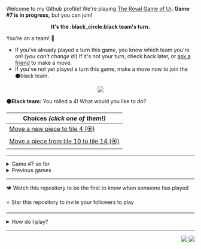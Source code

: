 Welcome to my Github profile!
We're playing
[The Royal Game of Ur](https://en.wikipedia.org/wiki/Royal_Game_of_Ur).
**Game #7 is in progress,** but you can join!

<p align="center">
  <b>It's the
  :black_circle:black
  team's turn.</b>
</p>

You're on a team! :wave:

* If you've already played a turn this game, you know which team you're on!
(_you can't change it!_)
If it's not your turn, check back later, or
[ask a
friend](https://twitter.com/share?text=I'm+playing+The+Royal+Game+of+Ur+on+a+GitHub+profile.+Take+your+turn+at+https://github.com/rossjrw/rossjrw+%23RoyalGameOfUr+%23github)
to make a move.
* If you've not yet played a turn this game, make a move now to join the
:black_circle:black
team.

<p align="center"><img src="https://raw.githubusercontent.com/rossjrw/rossjrw/play/games/current/board.1121.svg"></p>

  **:black_circle:Black team:**
  You rolled a 4!
What would you like to do?

| Choices *(click one of them!)* |
| --- |
  | [Move a new piece to tile 4 (:rosette:)   ](https://github.com/rossjrw/rossjrw/issues/new?title=ur-move-4%400-0&amp;body=Press+Submit%21+You+don%27t+need+to+edit+this+text+or+do+anything+else.%0D%0A%0D%0ABe+aware+that+your+move+can+take+a+minute+or+two+to+process.) |
  | [Move a piece from tile 10 to tile 14 (:rosette:)   ](https://github.com/rossjrw/rossjrw/issues/new?title=ur-move-4%4010-0&amp;body=Press+Submit%21+You+don%27t+need+to+edit+this+text+or+do+anything+else.%0D%0A%0D%0ABe+aware+that+your+move+can+take+a+minute+or+two+to+process.) |

-----

<details><summary>Game #7 so far</summary>

## Who's on each team?

<table>
    <thead>
      <tr><th colspan=2>Players in this game</th></tr>
    </thead>
    <tbody>
      <tr>
        <td align="right"><b>Black team</b> :black_circle:</td>
        <td>:white_circle: <b> White team</b></td>
      </tr>
      <tr align="center">
        <td><b><a href="https://github.com/PkmnQ">@PkmnQ</a></b> (13)<br><b><a href="https://github.com/kallyas">@kallyas</a></b> (6)<br><b><a href="https://github.com/Tijil2111">@Tijil2111</a></b> (3)<br><b><a href="https://github.com/shpatrickguo">@shpatrickguo</a></b> (3)<br><b><a href="https://github.com/Byron-Inc">@Byron-Inc</a></b> (2)<br><b><a href="https://github.com/homemadestea58">@homemadestea58</a></b> (2)<br><b><a href="https://github.com/jash-desai">@jash-desai</a></b> (2)<br><b><a href="https://github.com/jah-edw">@jah-edw</a></b> (2)<br><b><a href="https://github.com/AyushShahh">@AyushShahh</a></b> (2)<br><b><a href="https://github.com/realicraft">@realicraft</a></b> (1)<br><b><a href="https://github.com/teharsingh">@teharsingh</a></b> (1)<br><b><a href="https://github.com/bloedboemmel">@bloedboemmel</a></b> (1)<br><b><a href="https://github.com/Tr1angular">@Tr1angular</a></b> (1)<br><b><a href="https://github.com/LuciFR1809">@LuciFR1809</a></b> (1)<br><b><a href="https://github.com/akshat-jjain">@akshat-jjain</a></b> (1)<br><b><a href="https://github.com/DM3G4">@DM3G4</a></b> (1)<br><b><a href="https://github.com/hhej">@hhej</a></b> (1)<br><b><a href="https://github.com/devmount">@devmount</a></b> (1)<br><b><a href="https://github.com/aa2006">@aa2006</a></b> (1)</td>
        <td><b><a href="https://github.com/tb148">@tb148</a></b> (35)<br><b><a href="https://github.com/1ethanhansen">@1ethanhansen</a></b> (7)<br><b><a href="https://github.com/rossjrw">@rossjrw</a></b> (2)<br><b><a href="https://github.com/abhishek-singh77">@abhishek-singh77</a></b> (1)<br><b><a href="https://github.com/cadox8">@cadox8</a></b> (1)</td>
      </tr>
    </tbody>
  </table>

## What's happened so far?

| Time | Turn | Event | Issue | Board |
| :---: | :---: | :--- | :---: | :---: |
  | 17th Jul 2021 00:17 | **0** | :white_circle: **[@1ethanhansen](https://github.com/1ethanhansen)** started a new game | [#1025](https://github.com/rossjrw/rossjrw/issues/1025) |  |
  | 17th Jul 2021 00:18 | **1** | :white_circle: **[@1ethanhansen](https://github.com/1ethanhansen)** moved a white piece onto the board to position 1    | [#1026](https://github.com/rossjrw/rossjrw/issues/1026) | [link](https://raw.githubusercontent.com/rossjrw/rossjrw/a2c11063a277bdce8cfa6d193f46ea50861c4d1d/games/current/board.1026.svg) |
  | 17th Jul 2021 00:18 | **2** | :black_circle:  The black team rolled a 0 and their turn was automatically passed | [#1026](https://github.com/rossjrw/rossjrw/issues/1026) | [link](https://raw.githubusercontent.com/rossjrw/rossjrw/11ee80b710ada31deff86dd61b2986f317bdb700/games/current/board.1026.svg) |
  | 17th Jul 2021 00:19 | **3** | :white_circle: **[@1ethanhansen](https://github.com/1ethanhansen)** moved a white piece from position 1 to position 3    | [#1027](https://github.com/rossjrw/rossjrw/issues/1027) |  |
  | 17th Jul 2021 00:31 | **4** | :black_circle: **[@realicraft](https://github.com/realicraft)** moved a black piece onto the board to position 2    | [#1028](https://github.com/rossjrw/rossjrw/issues/1028) | [link](https://raw.githubusercontent.com/rossjrw/rossjrw/4cad9c3a688b19f0ba6363cde476bc8f6462744e/games/current/board.1028.svg) |
  | 17th Jul 2021 00:31 | **5** | :white_circle:  The white team rolled a 0 and their turn was automatically passed | [#1028](https://github.com/rossjrw/rossjrw/issues/1028) | [link](https://raw.githubusercontent.com/rossjrw/rossjrw/ca61406d388d3b2dd8e70fae47d6715169662569/games/current/board.1028.svg) |
  | 17th Jul 2021 01:18 | **6** | :black_circle: **[@Byron-Inc](https://github.com/Byron-Inc)** moved a black piece onto the board to position 3    | [#1029](https://github.com/rossjrw/rossjrw/issues/1029) | [link](https://raw.githubusercontent.com/rossjrw/rossjrw/e7e6f1d50d55471be7a61a84ff12430707c25530/games/current/board.1029.svg) |
  | 19th Jul 2021 23:32 | **7** | :white_circle: **[@1ethanhansen](https://github.com/1ethanhansen)** moved a white piece onto the board to position 2    | [#1030](https://github.com/rossjrw/rossjrw/issues/1030) | [link](https://raw.githubusercontent.com/rossjrw/rossjrw/69030277c9ed703773bdafcfe616cb4ac82aec34/games/current/board.1030.svg) |
  | 21st Jul 2021 00:22 | **8** | :black_circle: **[@teharsingh](https://github.com/teharsingh)** moved a black piece from position 2 to position 4  — claimed a rosette :rosette:  | [#1031](https://github.com/rossjrw/rossjrw/issues/1031) | [link](https://raw.githubusercontent.com/rossjrw/rossjrw/687a22f2f5b607ac729ce23b4df35ad18b6e743f/games/current/board.1031.svg) |
  | 21st Jul 2021 11:12 | **9** | :black_circle: **[@Byron-Inc](https://github.com/Byron-Inc)** moved a black piece from position 4 to position 8  — claimed a rosette :rosette:  | [#1033](https://github.com/rossjrw/rossjrw/issues/1033) | [link](https://raw.githubusercontent.com/rossjrw/rossjrw/ed0902edf531498c74b6e872e987b90f788a8043/games/current/board.1033.svg) |
  | 21st Jul 2021 11:56 | **10** | :black_circle: **[@PkmnQ](https://github.com/PkmnQ)** moved a black piece from position 8 to position 10    | [#1034](https://github.com/rossjrw/rossjrw/issues/1034) | [link](https://raw.githubusercontent.com/rossjrw/rossjrw/09d87fe862a3eaeb98f5a9b8d9be9021b220d9b1/games/current/board.1034.svg) |
  | 22nd Jul 2021 00:36 | **11** | :white_circle: **[@tb148](https://github.com/tb148)** moved a white piece from position 3 to position 6    | [#1035](https://github.com/rossjrw/rossjrw/issues/1035) | [link](https://raw.githubusercontent.com/rossjrw/rossjrw/e1ca22e68e54e83f9bc064b4e98323865ac8e9c0/games/current/board.1035.svg) |
  | 22nd Jul 2021 05:44 | **12** | :black_circle: **[@PkmnQ](https://github.com/PkmnQ)** moved a black piece from position 3 to position 6 — captured a white piece :crossed_swords:   | [#1036](https://github.com/rossjrw/rossjrw/issues/1036) |  |
  | 22nd Jul 2021 07:35 | **13** | :white_circle: **[@tb148](https://github.com/tb148)** moved a white piece onto the board to position 3    | [#1037](https://github.com/rossjrw/rossjrw/issues/1037) | [link](https://raw.githubusercontent.com/rossjrw/rossjrw/38078a5f6cf8f21719cbe593a28372a148edce47/games/current/board.1037.svg) |
  | 22nd Jul 2021 07:35 | **14** | :black_circle:  The black team rolled a 0 and their turn was automatically passed | [#1037](https://github.com/rossjrw/rossjrw/issues/1037) | [link](https://raw.githubusercontent.com/rossjrw/rossjrw/03a36dd19208b5e6d4d0c17283542a5b35716dfd/games/current/board.1037.svg) |
  | 22nd Jul 2021 07:38 | **15** | :white_circle: **[@tb148](https://github.com/tb148)** moved a white piece from position 3 to position 6 — captured a black piece :crossed_swords:   | [#1038](https://github.com/rossjrw/rossjrw/issues/1038) | [link](https://raw.githubusercontent.com/rossjrw/rossjrw/3fe64f6fec3d5402f5d57539696f8936b77a14d6/games/current/board.1038.svg) |
  | 22nd Jul 2021 09:25 | **16** | :black_circle: **[@homemadestea58](https://github.com/homemadestea58)** moved a black piece onto the board to position 3    | [#1039](https://github.com/rossjrw/rossjrw/issues/1039) | [link](https://raw.githubusercontent.com/rossjrw/rossjrw/fe0e89cf0173ce2c3a010242e7c3e2d59f04c169/games/current/board.1039.svg) |
  | 22nd Jul 2021 19:24 | **17** | :white_circle: **[@1ethanhansen](https://github.com/1ethanhansen)** moved a white piece from position 6 to position 8  — claimed a rosette :rosette:  | [#1041](https://github.com/rossjrw/rossjrw/issues/1041) | [link](https://raw.githubusercontent.com/rossjrw/rossjrw/61278c53255401f87f4e1d00d1e417d84ffb7e0e/games/current/board.1041.svg) |
  | 22nd Jul 2021 19:25 | **18** | :white_circle: **[@1ethanhansen](https://github.com/1ethanhansen)** moved a white piece from position 8 to position 10 — captured a black piece :crossed_swords:   | [#1042](https://github.com/rossjrw/rossjrw/issues/1042) | [link](https://raw.githubusercontent.com/rossjrw/rossjrw/17efab73e464dac21619ef562cd8a8d399eb23a2/games/current/board.1042.svg) |
  | 23rd Jul 2021 04:39 | **19** | :black_circle: **[@Tijil2111](https://github.com/Tijil2111)** moved a black piece from position 3 to position 5    | [#1043](https://github.com/rossjrw/rossjrw/issues/1043) |  |
  | 24th Jul 2021 01:14 | **20** | :white_circle: **[@tb148](https://github.com/tb148)** moved a white piece from position 2 to position 4  — claimed a rosette :rosette:  | [#1044](https://github.com/rossjrw/rossjrw/issues/1044) | [link](https://raw.githubusercontent.com/rossjrw/rossjrw/3492191fc13c12c3c707c508619187ea3402f8f9/games/current/board.1044.svg) |
  | 24th Jul 2021 01:14 | **21** | :white_circle:  The white team rolled a 0 and their turn was automatically passed | [#1044](https://github.com/rossjrw/rossjrw/issues/1044) | [link](https://raw.githubusercontent.com/rossjrw/rossjrw/c75da579c23c7dab3f02c663aa6e6f9366476ae5/games/current/board.1044.svg) |
  | 24th Jul 2021 01:17 | **22** | :black_circle: **[@shpatrickguo](https://github.com/shpatrickguo)** moved a black piece from position 5 to position 7    | [#1045](https://github.com/rossjrw/rossjrw/issues/1045) |  |
  | 24th Jul 2021 01:20 | **23** | :white_circle: **[@tb148](https://github.com/tb148)** moved a white piece from position 10 to position 12    | [#1046](https://github.com/rossjrw/rossjrw/issues/1046) | [link](https://raw.githubusercontent.com/rossjrw/rossjrw/f779ae1c77fb1064fa202a80e1523ecd1fcad11a/games/current/board.1046.svg) |
  | 24th Jul 2021 01:20 | **24** | :black_circle:  The black team rolled a 0 and their turn was automatically passed | [#1046](https://github.com/rossjrw/rossjrw/issues/1046) | [link](https://raw.githubusercontent.com/rossjrw/rossjrw/a65a8be2199cff0c84d75c8941d5d33919c53dc7/games/current/board.1046.svg) |
  | 24th Jul 2021 01:20 | **25** | :white_circle: **[@tb148](https://github.com/tb148)** moved a white piece from position 12 to position 14  — claimed a rosette :rosette:  | [#1047](https://github.com/rossjrw/rossjrw/issues/1047) | [link](https://raw.githubusercontent.com/rossjrw/rossjrw/2187de422f585f2063bfbd533e49909754d7b881/games/current/board.1047.svg) |
  | 24th Jul 2021 01:21 | **26** | :white_circle: **[@tb148](https://github.com/tb148)** moved a white piece from position 4 to position 6    | [#1048](https://github.com/rossjrw/rossjrw/issues/1048) | [link](https://raw.githubusercontent.com/rossjrw/rossjrw/c7eb3af18c65a3d61775c65b8e862b1779a516ae/games/current/board.1048.svg) |
  | 24th Jul 2021 01:35 | **27** | :black_circle: **[@homemadestea58](https://github.com/homemadestea58)** moved a black piece from position 7 to position 10    | [#1049](https://github.com/rossjrw/rossjrw/issues/1049) | [link](https://raw.githubusercontent.com/rossjrw/rossjrw/1fbd5971436fe91b5a769c5cede64d7e03eec71b/games/current/board.1049.svg) |
  | 24th Jul 2021 01:43 | **28** | :white_circle: **[@tb148](https://github.com/tb148)** moved a white piece from position 6 to position 9    | [#1050](https://github.com/rossjrw/rossjrw/issues/1050) | [link](https://raw.githubusercontent.com/rossjrw/rossjrw/057d9f90c836add45f6a5c186b08e770f5644b8e/games/current/board.1050.svg) |
  | 24th Jul 2021 04:37 | **29** | :black_circle: **[@PkmnQ](https://github.com/PkmnQ)** moved a black piece onto the board to position 1    | [#1051](https://github.com/rossjrw/rossjrw/issues/1051) | [link](https://raw.githubusercontent.com/rossjrw/rossjrw/67750b978e4717554a2d9beb01f3c82f886d603a/games/current/board.1051.svg) |
  | 24th Jul 2021 08:01 | **30** | :white_circle: **[@tb148](https://github.com/tb148)** ascended a white piece from position 14 :rocket:    | [#1052](https://github.com/rossjrw/rossjrw/issues/1052) | [link](https://raw.githubusercontent.com/rossjrw/rossjrw/938151b44ce848dca4cf7f99e5bc8941fd392220/games/current/board.1052.svg) |
  | 24th Jul 2021 08:18 | **31** | :black_circle: **[@PkmnQ](https://github.com/PkmnQ)** moved a black piece from position 1 to position 2    | [#1053](https://github.com/rossjrw/rossjrw/issues/1053) | [link](https://raw.githubusercontent.com/rossjrw/rossjrw/a6cf63e9ecf7231c123849da6d6dd5cb07c3965e/games/current/board.1053.svg) |
  | 24th Jul 2021 08:47 | **32** | :white_circle: **[@tb148](https://github.com/tb148)** moved a white piece onto the board to position 2    | [#1054](https://github.com/rossjrw/rossjrw/issues/1054) | [link](https://raw.githubusercontent.com/rossjrw/rossjrw/d865ed46e070507a23f596f5372d3e950e023ce6/games/current/board.1054.svg) |
  | 24th Jul 2021 09:14 | **33** | :black_circle: **[@PkmnQ](https://github.com/PkmnQ)** moved a black piece from position 2 to position 4  — claimed a rosette :rosette:  | [#1055](https://github.com/rossjrw/rossjrw/issues/1055) | [link](https://raw.githubusercontent.com/rossjrw/rossjrw/41805312ececa958f68209734931e300a0b077e8/games/current/board.1055.svg) |
  | 24th Jul 2021 09:15 | **34** | :black_circle: **[@PkmnQ](https://github.com/PkmnQ)** moved a black piece from position 10 to position 12    | [#1056](https://github.com/rossjrw/rossjrw/issues/1056) | [link](https://raw.githubusercontent.com/rossjrw/rossjrw/fcd21f9f3b8bfda531fae3b6e672f2382989a215/games/current/board.1056.svg) |
  | 25th Jul 2021 02:14 | **35** | :white_circle: **[@tb148](https://github.com/tb148)** moved a white piece from position 9 to position 10    | [#1058](https://github.com/rossjrw/rossjrw/issues/1058) | [link](https://raw.githubusercontent.com/rossjrw/rossjrw/316b5d734e365144a2cacec555cb1088e4ea9868/games/current/board.1058.svg) |
  | 25th Jul 2021 04:43 | **36** | :black_circle: **[@PkmnQ](https://github.com/PkmnQ)** moved a black piece from position 4 to position 8  — claimed a rosette :rosette:  | [#1059](https://github.com/rossjrw/rossjrw/issues/1059) | [link](https://raw.githubusercontent.com/rossjrw/rossjrw/f9146b5f1ce483045ad475e6d2132757c274fc8f/games/current/board.1059.svg) |
  | 25th Jul 2021 04:44 | **37** | :black_circle: **[@PkmnQ](https://github.com/PkmnQ)** moved a black piece from position 8 to position 10 — captured a white piece :crossed_swords:   | [#1060](https://github.com/rossjrw/rossjrw/issues/1060) | [link](https://raw.githubusercontent.com/rossjrw/rossjrw/9341d66ddca08a7d37402399bd442eb2b8bd5d4e/games/current/board.1060.svg) |
  | 25th Jul 2021 10:28 | **38** | :white_circle: **[@tb148](https://github.com/tb148)** moved a white piece from position 2 to position 3    | [#1061](https://github.com/rossjrw/rossjrw/issues/1061) | [link](https://raw.githubusercontent.com/rossjrw/rossjrw/3604ba8d5bd62615d33a8c5abdeddcc3ce3c0b42/games/current/board.1061.svg) |
  | 25th Jul 2021 13:12 | **39** | :black_circle: **[@PkmnQ](https://github.com/PkmnQ)** ascended a black piece from position 12 :rocket:    | [#1062](https://github.com/rossjrw/rossjrw/issues/1062) | [link](https://raw.githubusercontent.com/rossjrw/rossjrw/49d5144ff7333a192aa669edacdc18e786b1b6e5/games/current/board.1062.svg) |
  | 26th Jul 2021 08:07 | **40** | :white_circle: **[@tb148](https://github.com/tb148)** moved a white piece from position 3 to position 6    | [#1063](https://github.com/rossjrw/rossjrw/issues/1063) | [link](https://raw.githubusercontent.com/rossjrw/rossjrw/e82a2acccc77684b71d1267eaafc7ac500ab17a9/games/current/board.1063.svg) |
  | 28th Jul 2021 17:44 | **41** | :black_circle: **[@bloedboemmel](https://github.com/bloedboemmel)** moved a black piece onto the board to position 1    | [#1064](https://github.com/rossjrw/rossjrw/issues/1064) | [link](https://raw.githubusercontent.com/rossjrw/rossjrw/f4b9570ae2c5639f832b06e3c8ed94236fa3a9ba/games/current/board.1064.svg) |
  | 28th Jul 2021 17:47 | **42** | :white_circle: **[@1ethanhansen](https://github.com/1ethanhansen)** moved a white piece onto the board to position 1    | [#1065](https://github.com/rossjrw/rossjrw/issues/1065) | [link](https://raw.githubusercontent.com/rossjrw/rossjrw/6526d5bd4eecb1f53e41195833afff4f940f41ac/games/current/board.1065.svg) |
  | 29th Jul 2021 09:06 | **43** | :black_circle: **[@Tijil2111](https://github.com/Tijil2111)** moved a black piece from position 10 to position 11    | [#1066](https://github.com/rossjrw/rossjrw/issues/1066) | [link](https://raw.githubusercontent.com/rossjrw/rossjrw/768f0ec36a736eee2bccad653099cf30b04130f3/games/current/board.1066.svg) |
  | 29th Jul 2021 09:07 | **44** | :white_circle: **[@tb148](https://github.com/tb148)** moved a white piece from position 6 to position 7    | [#1067](https://github.com/rossjrw/rossjrw/issues/1067) | [link](https://raw.githubusercontent.com/rossjrw/rossjrw/f1996bb21d440850d605103ee293ca613c7bb15b/games/current/board.1067.svg) |
  | 30th Jul 2021 09:06 | **45** | :black_circle: **[@jash-desai](https://github.com/jash-desai)** moved a black piece from position 1 to position 2    | [#1068](https://github.com/rossjrw/rossjrw/issues/1068) | [link](https://raw.githubusercontent.com/rossjrw/rossjrw/666ad809ede40373bd96585c62623658db13c663/games/current/board.1068.svg) |
  | 2nd Aug 2021 05:34 | **46** | :white_circle: **[@tb148](https://github.com/tb148)** moved a white piece from position 7 to position 9    | [#1069](https://github.com/rossjrw/rossjrw/issues/1069) | [link](https://raw.githubusercontent.com/rossjrw/rossjrw/d15b9d1eb0fb5ab67264c5adbd9347468a180bdd/games/current/board.1069.svg) |
  | 2nd Aug 2021 06:40 | **47** | :black_circle: **[@Tijil2111](https://github.com/Tijil2111)** moved a black piece from position 2 to position 3    | [#1070](https://github.com/rossjrw/rossjrw/issues/1070) | [link](https://raw.githubusercontent.com/rossjrw/rossjrw/b430d20fd9d4d812bb074f941d3616e32400ab9b/games/current/board.1070.svg) |
  | 2nd Aug 2021 09:48 | **48** | :white_circle: **[@tb148](https://github.com/tb148)** moved a white piece from position 9 to position 11 — captured a black piece :crossed_swords:   | [#1071](https://github.com/rossjrw/rossjrw/issues/1071) | [link](https://raw.githubusercontent.com/rossjrw/rossjrw/786491b5dcd699ab94b444c38a4ab429aae136d7/games/current/board.1071.svg) |
  | 2nd Aug 2021 10:37 | **49** | :black_circle: **[@jash-desai](https://github.com/jash-desai)** moved a black piece onto the board to position 2    | [#1072](https://github.com/rossjrw/rossjrw/issues/1072) | [link](https://raw.githubusercontent.com/rossjrw/rossjrw/e5665a6108724bb14fbbfaa25c74ed38bbf2932c/games/current/board.1072.svg) |
  | 3rd Aug 2021 12:01 | **50** | :white_circle: **[@tb148](https://github.com/tb148)** moved a white piece from position 11 to position 12    | [#1073](https://github.com/rossjrw/rossjrw/issues/1073) | [link](https://raw.githubusercontent.com/rossjrw/rossjrw/75cb64632df3b29a38ffa1da7ff786751f5d40d0/games/current/board.1073.svg) |
  | 4th Aug 2021 00:48 | **51** | :black_circle: **[@Tr1angular](https://github.com/Tr1angular)** moved a black piece from position 2 to position 4  — claimed a rosette :rosette:  | [#1074](https://github.com/rossjrw/rossjrw/issues/1074) |  |
  | 4th Aug 2021 22:40 | **52** | :black_circle: **[@shpatrickguo](https://github.com/shpatrickguo)** moved a black piece from position 4 to position 5    | [#1075](https://github.com/rossjrw/rossjrw/issues/1075) | [link](https://raw.githubusercontent.com/rossjrw/rossjrw/656141f997a6a7b3c07b053bee594780c89c40d7/games/current/board.1075.svg) |
  | 4th Aug 2021 22:40 | **53** | :white_circle:  The white team rolled a 0 and their turn was automatically passed | [#1075](https://github.com/rossjrw/rossjrw/issues/1075) | [link](https://raw.githubusercontent.com/rossjrw/rossjrw/3a692396fc3f92e0a349cb47f35a68ddb8b9b9e0/games/current/board.1075.svg) |
  | 5th Aug 2021 08:47 | **54** | :black_circle: **[@LuciFR1809](https://github.com/LuciFR1809)** moved a black piece from position 5 to position 7    | [#1076](https://github.com/rossjrw/rossjrw/issues/1076) | [link](https://raw.githubusercontent.com/rossjrw/rossjrw/16bab572a8110548a5a42307c45dd258fa1baff6/games/current/board.1076.svg) |
  | 5th Aug 2021 11:55 | **55** | :white_circle: **[@tb148](https://github.com/tb148)** moved a white piece from position 12 to position 14  — claimed a rosette :rosette:  | [#1077](https://github.com/rossjrw/rossjrw/issues/1077) | [link](https://raw.githubusercontent.com/rossjrw/rossjrw/9e5aed10c81495aa03b1b8c4cdb4dee4e95a7f35/games/current/board.1077.svg) |
  | 5th Aug 2021 11:56 | **56** | :white_circle: **[@tb148](https://github.com/tb148)** moved a white piece from position 1 to position 3    | [#1078](https://github.com/rossjrw/rossjrw/issues/1078) | [link](https://raw.githubusercontent.com/rossjrw/rossjrw/5bdb958801e74e1076d180b1e20e0e743acc1936/games/current/board.1078.svg) |
  | 6th Aug 2021 07:53 | **57** | :black_circle: **[@jah-edw](https://github.com/jah-edw)** moved a black piece onto the board to position 4  — claimed a rosette :rosette:  | [#1079](https://github.com/rossjrw/rossjrw/issues/1079) | [link](https://raw.githubusercontent.com/rossjrw/rossjrw/b13e8b42887c6b4fe39d6f5420e0bccecf5aef89/games/current/board.1079.svg) |
  | 6th Aug 2021 07:55 | **58** | :black_circle: **[@jah-edw](https://github.com/jah-edw)** moved a black piece from position 7 to position 10    | [#1080](https://github.com/rossjrw/rossjrw/issues/1080) | [link](https://raw.githubusercontent.com/rossjrw/rossjrw/57fd55650a9817588e48511971dad224e129f708/games/current/board.1080.svg) |
  | 7th Aug 2021 07:32 | **59** | :white_circle: **[@tb148](https://github.com/tb148)** moved a white piece onto the board to position 2    | [#1081](https://github.com/rossjrw/rossjrw/issues/1081) | [link](https://raw.githubusercontent.com/rossjrw/rossjrw/4300432bbd73559d1b1f7d305516f41c015b0537/games/current/board.1081.svg) |
  | 7th Aug 2021 16:48 | **60** | :black_circle: **[@akshat-jjain](https://github.com/akshat-jjain)** moved a black piece onto the board to position 1    | [#1082](https://github.com/rossjrw/rossjrw/issues/1082) | [link](https://raw.githubusercontent.com/rossjrw/rossjrw/470f9772b6bb5aa3476db8c4c304f245e7ecead4/games/current/board.1082.svg) |
  | 8th Aug 2021 06:25 | **61** | :white_circle: **[@tb148](https://github.com/tb148)** moved a white piece from position 2 to position 4  — claimed a rosette :rosette:  | [#1083](https://github.com/rossjrw/rossjrw/issues/1083) | [link](https://raw.githubusercontent.com/rossjrw/rossjrw/e0eb35ea69c7a05aa94973fe06e5359af998fd25/games/current/board.1083.svg) |
  | 8th Aug 2021 06:26 | **62** | :white_circle: **[@tb148](https://github.com/tb148)** moved a white piece onto the board to position 2    | [#1084](https://github.com/rossjrw/rossjrw/issues/1084) | [link](https://raw.githubusercontent.com/rossjrw/rossjrw/5d43f763a9016ea2ad1e62ec9d452fd3b5679c57/games/current/board.1084.svg) |
  | 8th Aug 2021 19:14 | **63** | :black_circle: **[@shpatrickguo](https://github.com/shpatrickguo)** moved a black piece from position 10 to position 11    | [#1085](https://github.com/rossjrw/rossjrw/issues/1085) | [link](https://raw.githubusercontent.com/rossjrw/rossjrw/ab0e96383ed0af5bef1a126f9423d5828c8f9171/games/current/board.1085.svg) |
  | 10th Aug 2021 14:26 | **64** | :white_circle: **[@rossjrw](https://github.com/rossjrw)** moved a white piece from position 4 to position 6    | [#1086](https://github.com/rossjrw/rossjrw/issues/1086) | [link](https://raw.githubusercontent.com/rossjrw/rossjrw/e26cbeee07fbb17efe57a8c0ec72a9b627969712/games/current/board.1086.svg) |
  | 15th Aug 2021 05:18 | **65** | :black_circle: **[@DM3G4](https://github.com/DM3G4)** moved a black piece from position 11 to position 12    | [#1087](https://github.com/rossjrw/rossjrw/issues/1087) | [link](https://raw.githubusercontent.com/rossjrw/rossjrw/c096ec916919596325eda07206dd2cc86efdf871/games/current/board.1087.svg) |
  | 15th Aug 2021 17:43 | **66** | :white_circle: **[@abhishek-singh77](https://github.com/abhishek-singh77)** moved a white piece from position 6 to position 8  — claimed a rosette :rosette:  | [#1088](https://github.com/rossjrw/rossjrw/issues/1088) | [link](https://raw.githubusercontent.com/rossjrw/rossjrw/0571364e16b73a114fa70ad0a4c786c71937e67f/games/current/board.1088.svg) |
  | 18th Aug 2021 11:35 | **67** | :white_circle: **[@tb148](https://github.com/tb148)** ascended a white piece from position 14 :rocket:    | [#1089](https://github.com/rossjrw/rossjrw/issues/1089) | [link](https://raw.githubusercontent.com/rossjrw/rossjrw/6d4bc0acec8136cd38ce31edfcb26ab65bc8006f/games/current/board.1089.svg) |
  | 18th Aug 2021 15:02 | **68** | :black_circle: **[@hhej](https://github.com/hhej)** ascended a black piece from position 12 :rocket:    | [#1090](https://github.com/rossjrw/rossjrw/issues/1090) | [link](https://raw.githubusercontent.com/rossjrw/rossjrw/b5827529f6caca378d26ccd8a6b4cecbaffda136/games/current/board.1090.svg) |
  | 19th Aug 2021 09:27 | **69** | :white_circle: **[@tb148](https://github.com/tb148)** moved a white piece from position 8 to position 11    | [#1091](https://github.com/rossjrw/rossjrw/issues/1091) | [link](https://raw.githubusercontent.com/rossjrw/rossjrw/8fb9666af8bfa599ddf06c3bfa0d79df15da296f/games/current/board.1091.svg) |
  | 19th Aug 2021 12:14 | **70** | :black_circle: **[@devmount](https://github.com/devmount)** moved a black piece from position 4 to position 7    | [#1092](https://github.com/rossjrw/rossjrw/issues/1092) | [link](https://raw.githubusercontent.com/rossjrw/rossjrw/04a63857613f23cc8525f62e39a30ae1b2515fd3/games/current/board.1092.svg) |
  | 19th Aug 2021 18:20 | **71** | :white_circle: **[@cadox8](https://github.com/cadox8)** moved a white piece from position 2 to position 4  — claimed a rosette :rosette:  | [#1093](https://github.com/rossjrw/rossjrw/issues/1093) | [link](https://raw.githubusercontent.com/rossjrw/rossjrw/4fc971d2d66338193a251c41307fc3ad5b56d45e/games/current/board.1093.svg) |
  | 20th Aug 2021 09:20 | **72** | :white_circle: **[@rossjrw](https://github.com/rossjrw)** moved a white piece from position 11 to position 14  — claimed a rosette :rosette:  | [#1095](https://github.com/rossjrw/rossjrw/issues/1095) | [link](https://raw.githubusercontent.com/rossjrw/rossjrw/c1a0e37bd780280ec5acb7a293921a5d4b3b7cf7/games/current/board.1095.svg) |
  | 22nd Aug 2021 10:27 | **73** | :white_circle: **[@tb148](https://github.com/tb148)** moved a white piece from position 3 to position 7 — captured a black piece :crossed_swords:   | [#1096](https://github.com/rossjrw/rossjrw/issues/1096) | [link](https://raw.githubusercontent.com/rossjrw/rossjrw/d359582a92f9c7932430e7bbffba77207768221a/games/current/board.1096.svg) |
  | 25th Aug 2021 05:53 | **74** | :black_circle: **[@kallyas](https://github.com/kallyas)** moved a black piece from position 3 to position 4  — claimed a rosette :rosette:  | [#1097](https://github.com/rossjrw/rossjrw/issues/1097) | [link](https://raw.githubusercontent.com/rossjrw/rossjrw/b86359ca3d701acc6100309279027638e184e36e/games/current/board.1097.svg) |
  | 25th Aug 2021 09:42 | **75** | :black_circle: **[@kallyas](https://github.com/kallyas)** moved a black piece from position 4 to position 7 — captured a white piece :crossed_swords:   | [#1098](https://github.com/rossjrw/rossjrw/issues/1098) | [link](https://raw.githubusercontent.com/rossjrw/rossjrw/46c0f109799128a4b2a02be6980d1a133d52bef7/games/current/board.1098.svg) |
  | 26th Aug 2021 02:25 | **76** | :white_circle: **[@tb148](https://github.com/tb148)** moved a white piece from position 4 to position 8  — claimed a rosette :rosette:  | [#1099](https://github.com/rossjrw/rossjrw/issues/1099) | [link](https://raw.githubusercontent.com/rossjrw/rossjrw/b9cf18b52d430564f533d6b595718ad57c924945/games/current/board.1099.svg) |
  | 26th Aug 2021 02:26 | **77** | :white_circle: **[@tb148](https://github.com/tb148)** moved a white piece onto the board to position 4  — claimed a rosette :rosette:  | [#1100](https://github.com/rossjrw/rossjrw/issues/1100) | [link](https://raw.githubusercontent.com/rossjrw/rossjrw/fa8f2c725f2a981854811389dcb5084f2e494683/games/current/board.1100.svg) |
  | 26th Aug 2021 02:31 | **78** | :white_circle: **[@tb148](https://github.com/tb148)** moved a white piece from position 8 to position 10    | [#1101](https://github.com/rossjrw/rossjrw/issues/1101) | [link](https://raw.githubusercontent.com/rossjrw/rossjrw/70e9df36857374b7ae7bc240fd171cc9ac556ee7/games/current/board.1101.svg) |
  | 26th Aug 2021 04:41 | **79** | :black_circle: **[@PkmnQ](https://github.com/PkmnQ)** moved a black piece from position 7 to position 9    | [#1102](https://github.com/rossjrw/rossjrw/issues/1102) | [link](https://raw.githubusercontent.com/rossjrw/rossjrw/e73a84cc2646131cf07002231009db41455e5988/games/current/board.1102.svg) |
  | 26th Aug 2021 04:43 | **80** | :white_circle: **[@tb148](https://github.com/tb148)** moved a white piece from position 10 to position 13    | [#1103](https://github.com/rossjrw/rossjrw/issues/1103) |  |
  | 26th Aug 2021 08:08 | **81** | :black_circle: **[@AyushShahh](https://github.com/AyushShahh)** moved a black piece from position 9 to position 11    | [#1104](https://github.com/rossjrw/rossjrw/issues/1104) | [link](https://raw.githubusercontent.com/rossjrw/rossjrw/14d55417cf3ae4e14519b790c1e7524f48b640ad/games/current/board.1104.svg) |
  | 26th Aug 2021 08:08 | **82** | :white_circle:  The white team rolled a 0 and their turn was automatically passed | [#1104](https://github.com/rossjrw/rossjrw/issues/1104) | [link](https://raw.githubusercontent.com/rossjrw/rossjrw/6a459850aae2e166d552a044d3f094119edda737/games/current/board.1104.svg) |
  | 26th Aug 2021 08:09 | **83** | :black_circle: **[@AyushShahh](https://github.com/AyushShahh)** moved a black piece from position 11 to position 12    | [#1105](https://github.com/rossjrw/rossjrw/issues/1105) | [link](https://raw.githubusercontent.com/rossjrw/rossjrw/6caa1ff1f1a46e29b8981fe688992765a09e3db1/games/current/board.1105.svg) |
  | 27th Aug 2021 00:21 | **84** | :white_circle: **[@tb148](https://github.com/tb148)** ascended a white piece from position 13 :rocket:    | [#1107](https://github.com/rossjrw/rossjrw/issues/1107) | [link](https://raw.githubusercontent.com/rossjrw/rossjrw/deae3849c2a2f84be6469c8466bd86bf0377e9ae/games/current/board.1107.svg) |
  | 27th Aug 2021 13:02 | **85** | :black_circle: **[@PkmnQ](https://github.com/PkmnQ)** moved a black piece onto the board to position 4  — claimed a rosette :rosette:  | [#1108](https://github.com/rossjrw/rossjrw/issues/1108) | [link](https://raw.githubusercontent.com/rossjrw/rossjrw/239f1416c73b8f1877910c06444edf1a66816ee8/games/current/board.1108.svg) |
  | 27th Aug 2021 13:03 | **86** | :black_circle: **[@PkmnQ](https://github.com/PkmnQ)** moved a black piece from position 12 to position 14  — claimed a rosette :rosette:  | [#1109](https://github.com/rossjrw/rossjrw/issues/1109) | [link](https://raw.githubusercontent.com/rossjrw/rossjrw/5ecd5b4790e26fffaefad54af7c18a50a852799b/games/current/board.1109.svg) |
  | 27th Aug 2021 13:04 | **87** | :black_circle: **[@PkmnQ](https://github.com/PkmnQ)** moved a black piece from position 4 to position 6    | [#1110](https://github.com/rossjrw/rossjrw/issues/1110) | [link](https://raw.githubusercontent.com/rossjrw/rossjrw/97edb2d9d4ed81a28edc8b05b4ecc567e5121bb5/games/current/board.1110.svg) |
  | 27th Aug 2021 13:16 | **88** | :white_circle: **[@tb148](https://github.com/tb148)** ascended a white piece from position 14 :rocket:    | [#1111](https://github.com/rossjrw/rossjrw/issues/1111) | [link](https://raw.githubusercontent.com/rossjrw/rossjrw/294f2dde954cf5fe19e30b316109d7477b1f52ce/games/current/board.1111.svg) |
  | 28th Aug 2021 16:35 | **89** | :black_circle: **[@aa2006](https://github.com/aa2006)** ascended a black piece from position 14 :rocket:    | [#1112](https://github.com/rossjrw/rossjrw/issues/1112) | [link](https://raw.githubusercontent.com/rossjrw/rossjrw/9308f24114c6ea9844ada2d103f48c968136f80c/games/current/board.1112.svg) |
  | 29th Aug 2021 00:32 | **90** | :white_circle: **[@tb148](https://github.com/tb148)** moved a white piece from position 4 to position 5    | [#1113](https://github.com/rossjrw/rossjrw/issues/1113) | [link](https://raw.githubusercontent.com/rossjrw/rossjrw/58c6839eb7c99753fd67aefd6f0cc8fdad047378/games/current/board.1113.svg) |
  | 29th Aug 2021 19:48 | **91** | :black_circle: **[@kallyas](https://github.com/kallyas)** moved a black piece from position 1 to position 4  — claimed a rosette :rosette:  | [#1114](https://github.com/rossjrw/rossjrw/issues/1114) | [link](https://raw.githubusercontent.com/rossjrw/rossjrw/c5118cdced3c427d0792d71eb25f8c6515432d11/games/current/board.1114.svg) |
  | 29th Aug 2021 19:56 | **92** | :black_circle: **[@kallyas](https://github.com/kallyas)** moved a black piece from position 4 to position 5 — captured a white piece :crossed_swords:   | [#1115](https://github.com/rossjrw/rossjrw/issues/1115) | [link](https://raw.githubusercontent.com/rossjrw/rossjrw/fae3e81a6b26250aa8a3308d1d15f0bad54f8ae6/games/current/board.1115.svg) |
  | 30th Aug 2021 03:51 | **93** | :white_circle: **[@tb148](https://github.com/tb148)** moved a white piece onto the board to position 2    | [#1116](https://github.com/rossjrw/rossjrw/issues/1116) | [link](https://raw.githubusercontent.com/rossjrw/rossjrw/efdfd99d85f891a59bf9565ea5d6077dd2cd30a6/games/current/board.1116.svg) |
  | 30th Aug 2021 12:11 | **94** | :black_circle: **[@kallyas](https://github.com/kallyas)** moved a black piece from position 6 to position 8  — claimed a rosette :rosette:  | [#1117](https://github.com/rossjrw/rossjrw/issues/1117) | [link](https://raw.githubusercontent.com/rossjrw/rossjrw/08edfe38a1ac1963e6dd55e6a25923dddc9c102f/games/current/board.1117.svg) |
  | 30th Aug 2021 12:13 | **95** | :black_circle: **[@kallyas](https://github.com/kallyas)** moved a black piece from position 8 to position 10    | [#1118](https://github.com/rossjrw/rossjrw/issues/1118) | [link](https://raw.githubusercontent.com/rossjrw/rossjrw/6e7620a2ad4bfb4c0a674f791731c8727fe11554/games/current/board.1118.svg) |
  | 30th Aug 2021 14:19 | **96** | :white_circle: **[@tb148](https://github.com/tb148)** moved a white piece from position 2 to position 4  — claimed a rosette :rosette:  | [#1120](https://github.com/rossjrw/rossjrw/issues/1120) | [link](https://raw.githubusercontent.com/rossjrw/rossjrw/a0c307bdd686c453c6604c7c710a04635587e881/games/current/board.1120.svg) |
  | 30th Aug 2021 14:19 | **97** | :white_circle: **[@tb148](https://github.com/tb148)** moved a white piece from position 4 to position 5 — captured a black piece :crossed_swords:   | [#1121](https://github.com/rossjrw/rossjrw/issues/1121) |  |

</details>

<details><summary>Previous games</summary>

## Previous games

1. A game was started on 30th Jul 2020 by **[@rossjrw](https://github.com/rossjrw)** and ended on 4th Dec 2020. 
   * The :white_circle:white team won. 
   * 64 players played 166 moves across 4 months and 5 days. 
   * The :black_circle:black team captured 9 white pieces and claimed 12 rosettes. 
   * The :white_circle:white team captured 10 black pieces and claimed 18 rosettes. 
   * The MVP of the winning team was **[@1ethanhansen](https://github.com/1ethanhansen)**, who played 48 moves. 
   * The winning move was made by **[@qbtl](https://github.com/qbtl)** ([#269](https://github.com/rossjrw/rossjrw/issues/269)).
1. A game was started on 4th Dec 2020 by **[@1ethanhansen](https://github.com/1ethanhansen)** and ended on 11th Jan 2021. 
   * The :black_circle:black team won. 
   * 27 players played 145 moves across 1 month and 1 week. 
   * The :black_circle:black team captured 7 white pieces and claimed 16 rosettes. 
   * The :white_circle:white team captured 6 black pieces and claimed 14 rosettes. 
   * The MVP of the winning team was **[@shpatrickguo](https://github.com/shpatrickguo)**, who played 26 moves. 
   * The winning move was made by **[@shpatrickguo](https://github.com/shpatrickguo)** ([#424](https://github.com/rossjrw/rossjrw/issues/424)).
1. A game was started on 11th Jan 2021 by **[@BaptisteMartinet](https://github.com/BaptisteMartinet)** and ended on 11th Feb 2021. 
   * The :white_circle:white team won. 
   * 17 players played 118 moves across 1 month and 12 hours. 
   * The :black_circle:black team captured 2 white pieces and claimed 11 rosettes. 
   * The :white_circle:white team captured 8 black pieces and claimed 14 rosettes. 
   * The MVP of the winning team was **[@1ethanhansen](https://github.com/1ethanhansen)**, who played 45 moves. 
   * The winning move was made by **[@1ethanhansen](https://github.com/1ethanhansen)** ([#535](https://github.com/rossjrw/rossjrw/issues/535)).
1. A game was started on 11th Feb 2021 by **[@1ethanhansen](https://github.com/1ethanhansen)** and ended on 5th Mar 2021. 
   * The :white_circle:white team won. 
   * 17 players played 175 moves across 3 weeks and 22 hours. 
   * The :black_circle:black team captured 12 white pieces and claimed 17 rosettes. 
   * The :white_circle:white team captured 13 black pieces and claimed 18 rosettes. 
   * The MVP of the winning team was **[@1ethanhansen](https://github.com/1ethanhansen)**, who played 48 moves. 
   * The winning move was made by **[@1ethanhansen](https://github.com/1ethanhansen)** ([#702](https://github.com/rossjrw/rossjrw/issues/702)).
1. A game was started on 6th Mar 2021 by **[@shpatrickguo](https://github.com/shpatrickguo)** and ended on 10th May 2021. 
   * The :black_circle:black team won. 
   * 42 players played 162 moves across 2 months and 4 days. 
   * The :black_circle:black team captured 12 white pieces and claimed 17 rosettes. 
   * The :white_circle:white team captured 9 black pieces and claimed 19 rosettes. 
   * The MVP of the winning team was **[@shpatrickguo](https://github.com/shpatrickguo)**, who played 22 moves. 
   * The winning move was made by **[@crxssed7](https://github.com/crxssed7)** ([#864](https://github.com/rossjrw/rossjrw/issues/864)).
1. A game was started on 10th May 2021 by **[@HAUDRAUFHAUN](https://github.com/HAUDRAUFHAUN)** and ended on 17th Jul 2021. 
   * The :white_circle:white team won. 
   * 34 players played 167 moves across 2 months and 6 days. 
   * The :black_circle:black team captured 7 white pieces and claimed 14 rosettes. 
   * The :white_circle:white team captured 10 black pieces and claimed 18 rosettes. 
   * The MVP of the winning team was **[@1ethanhansen](https://github.com/1ethanhansen)**, who played 31 moves. 
   * The winning move was made by **[@1ethanhansen](https://github.com/1ethanhansen)** ([#1024](https://github.com/rossjrw/rossjrw/issues/1024)).

</details>

-----

:eye: Watch this repository to be the first to know when someone has played

:star: Star this repository to invite your followers to play

-----

<details><summary>How do I play?</summary>

  It's the :white_circle:white team versus the :black_circle:black team.

  The turn starts by rolling 4 binary dice, which
  results in a number from 0 to 4. The current team gets to move one of their
  pieces by that many tiles.

  All of your pieces start on position 0 (the space just before tile 1). Your
  goal is to get all seven of them off the board by moving them onto position
  15 (the space just after tile 14). This is called **:rocket:ascending** a
  piece. You also want to prevent your opponent from :rocket:ascending their
  pieces.

  You will move your pieces along the tiles from tile 1 to tile 14. The tiles
  on your side of the board (tiles 1 through 4, 13, and 14) are safe — only
  your pieces can be there. However, the tiles in the middle (tiles 5 through
  12) are unsafe — your opponent's pieces can also be here. If one team's piece
  lands on the same tile as another team's piece, the piece that was landed on
  is **:crossed_swords:captured**! It goes all the way back to position 0.

  If you land on a **:rosette:rosette** (tiles 4, 8, and 14), your team gets to
  take another turn. Also, a piece that is on the :rosette:rosette on tile 8
  *cannot be :crossed_swords:captured*. A piece that's trying to capture it will
  simply bounce off onto tile 9.

  The first team to **:rocket:ascend** all seven of their pieces — that is,
  move them off the board onto position 15 — :crown:wins!

  Watch [Tom Scott play against Irving
  Finkel](https://www.youtube.com/watch?v=WZskjLq040I) in 2017.

  -----

  Playing Ur on my GitHub profile is easy. The dice have already been rolled
  for you — all you have to do is decide what to do with them.

  Anyone can join either team at any time, but once you're in a team, you're
  locked into it until the game ends. You can't play a move when it's the
  other team's turn.

  _([Before 2020-09-19](https://github.com/rossjrw/rossjrw/pull/133), your team
  was determined by your username. This is no longer the case.)_

  There will be a list of links below the board image with each possible move.
  Clicking one of those will take you to a page where you can create an Issue
  in this repository. The fields will already be filled in and all you have to
  do is click Submit.

  It will take a moment for Github Actions to acknowledge your move, but once
  it does, you'll see it react with the 'eyes' emoji (:eyes:). No more than a
  minute later it should react with the 'rocket' emoji (:rocket:) to let you
  know that your move was successful.

  If you don't see any of that, then something went wrong. Ping me in your
  issue by typing `cc @rossjrw`, and I'll take a look.

  Note that if your team has no possible moves — for example by rolling a 0 —
  your turn will be automatically skipped. The event log will let you know if
  this has happened.

  -----

  Check out the `source` branch of this repository for the source code and a
  little commentary on the inspiration behind this project.

</details>

-----

<p align="right">
  <a href="https://github.com/rossjrw/rossjrw/actions?query=workflow:build">
    <img src="https://github.com/rossjrw/rossjrw/workflows/build/badge.svg?branch=source"/>
  </a>
  <a href="https://github.com/rossjrw/rossjrw/actions?query=workflow:play">
    <img src="https://github.com/rossjrw/rossjrw/workflows/play/badge.svg?branch=play"/>
  </a>
</p>
